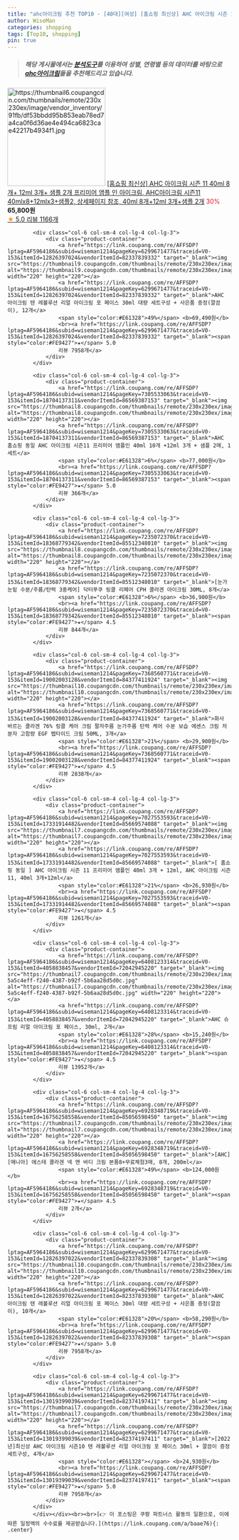 ```yaml
---
title: "ahc아이크림 추천 TOP10 - [40대][여성] [홈쇼핑 최신상] AHC 아이크림 시즌 11 40ml 8개+ 12ml 3개+ 샘플 2개 프리미어 앰플 인 아이크림, AHC아"
author: WiseMan
categories: shopping
tags: [Top10, shopping]
pin: true
---
```


> ##### 해당 게시물에서는 [**분석도구**](https://itemscout.io/)를 이용하여 **성별**, **연령별** 등의 데이터를 바탕으로 [**ahc아이크림**](https://link.coupang.com/a/baae76)들을 추천해드리고 있습니다.
<div class="container"><div class="row">
            <div class="col-6 col-sm-4 col-lg-4 col-lg-3">
                <div class="product-container">
                    <a href="https://link.coupang.com/re/AFFSDP?lptag=AF5964186&subid=wiseman1214&pageKey=7025260464&traceid=V0-153&itemId=17318063254&vendorItemId=85669327528" target="_blank"><img src="https://thumbnail6.coupangcdn.com/thumbnails/remote/230x230ex/image/vendor_inventory/91fb/df53bbdd95b853eab78ed7a4ca0f6d36ae4e494ca6823cae42217b4934f1.jpg" alt="https://thumbnail6.coupangcdn.com/thumbnails/remote/230x230ex/image/vendor_inventory/91fb/df53bbdd95b853eab78ed7a4ca0f6d36ae4e494ca6823cae42217b4934f1.jpg" width="220" height="220"></a>
                    <a href="https://link.coupang.com/re/AFFSDP?lptag=AF5964186&subid=wiseman1214&pageKey=7025260464&traceid=V0-153&itemId=17318063254&vendorItemId=85669327528" target="_blank">[홈쇼핑 최신상] AHC 아이크림 시즌 11 40ml 8개+ 12ml 3개+ 샘플 2개 프리미어 앰플 인 아이크림, AHC아이크림 시즌11 40mlx8+12mlx3+샘플2, 상세페이지 참조, 40ml 8개+12ml 3개+샘플 2개</a>
                    <span style="color:#E61328">30%</span> <b>65,800원</b>
                    <br><a href="https://link.coupang.com/re/AFFSDP?lptag=AF5964186&subid=wiseman1214&pageKey=7025260464&traceid=V0-153&itemId=17318063254&vendorItemId=85669327528" target="_blank"><span style="color:#FE9427">★</span> 5.0
                    리뷰 1166개</a>
                </div>
            </div>
            
            <div class="col-6 col-sm-4 col-lg-4 col-lg-3">
                <div class="product-container">
                    <a href="https://link.coupang.com/re/AFFSDP?lptag=AF5964186&subid=wiseman1214&pageKey=6299671477&traceid=V0-153&itemId=12826397024&vendorItemId=82337839332" target="_blank"><img src="https://thumbnail9.coupangcdn.com/thumbnails/remote/230x230ex/image/vendor_inventory/7d32/3ca2435ea9897cc3378460e4d0aba5fe3bfd150efa9d8dfea90f46ab4d5d.jpg" alt="https://thumbnail9.coupangcdn.com/thumbnails/remote/230x230ex/image/vendor_inventory/7d32/3ca2435ea9897cc3378460e4d0aba5fe3bfd150efa9d8dfea90f46ab4d5d.jpg" width="220" height="220"></a>
                    <a href="https://link.coupang.com/re/AFFSDP?lptag=AF5964186&subid=wiseman1214&pageKey=6299671477&traceid=V0-153&itemId=12826397024&vendorItemId=82337839332" target="_blank">AHC 아이크림 텐 레볼루션 리얼 아이크림 포 페이스 30ml 대량 세트구성 + 사은품 증정(깔끔이), 12개</a>
                    <span style="color:#E61328">49%</span> <b>69,490원</b>
                    <br><a href="https://link.coupang.com/re/AFFSDP?lptag=AF5964186&subid=wiseman1214&pageKey=6299671477&traceid=V0-153&itemId=12826397024&vendorItemId=82337839332" target="_blank"><span style="color:#FE9427">★</span> 5.0
                    리뷰 7958개</a>
                </div>
            </div>
            
            <div class="col-6 col-sm-4 col-lg-4 col-lg-3">
                <div class="product-container">
                    <a href="https://link.coupang.com/re/AFFSDP?lptag=AF5964186&subid=wiseman1214&pageKey=7305533063&traceid=V0-153&itemId=18704137311&vendorItemId=86569387153" target="_blank"><img src="https://thumbnail8.coupangcdn.com/thumbnails/remote/230x230ex/image/vendor_inventory/9418/a94e67703a3395e4499ee4d3d719c7ff6a6c5fc505a3bd674886abd13335.jpg" alt="https://thumbnail8.coupangcdn.com/thumbnails/remote/230x230ex/image/vendor_inventory/9418/a94e67703a3395e4499ee4d3d719c7ff6a6c5fc505a3bd674886abd13335.jpg" width="220" height="220"></a>
                    <a href="https://link.coupang.com/re/AFFSDP?lptag=AF5964186&subid=wiseman1214&pageKey=7305533063&traceid=V0-153&itemId=18704137311&vendorItemId=86569387153" target="_blank">AHC 홈쇼핑 동일 AHC 아이크림 시즌11 프리미어 앰플인 40ml 10개 +12ml 3개 + 샘플 2매, 1세트</a>
                    <span style="color:#E61328">6%</span> <b>77,000원</b>
                    <br><a href="https://link.coupang.com/re/AFFSDP?lptag=AF5964186&subid=wiseman1214&pageKey=7305533063&traceid=V0-153&itemId=18704137311&vendorItemId=86569387153" target="_blank"><span style="color:#FE9427">★</span> 5.0
                    리뷰 366개</a>
                </div>
            </div>
            
            <div class="col-6 col-sm-4 col-lg-4 col-lg-3">
                <div class="product-container">
                    <a href="https://link.coupang.com/re/AFFSDP?lptag=AF5964186&subid=wiseman1214&pageKey=7235072370&traceid=V0-153&itemId=18368779342&vendorItemId=85512348010" target="_blank"><img src="https://thumbnail8.coupangcdn.com/thumbnails/remote/230x230ex/image/vendor_inventory/1a56/5e1f96f8c841f468b6e09b4e411dfa64c09f1375505f8db423993286eabe.jpg" alt="https://thumbnail8.coupangcdn.com/thumbnails/remote/230x230ex/image/vendor_inventory/1a56/5e1f96f8c841f468b6e09b4e411dfa64c09f1375505f8db423993286eabe.jpg" width="220" height="220"></a>
                    <a href="https://link.coupang.com/re/AFFSDP?lptag=AF5964186&subid=wiseman1214&pageKey=7235072370&traceid=V0-153&itemId=18368779342&vendorItemId=85512348010" target="_blank">[눈가 눈밑 수분/주름/탄력 3중케어] 닥터푸쿠 링클 리페어 CPH 콜라겐 아이크림 30ML, 8개</a>
                    <span style="color:#E61328">6%</span> <b>36,900원</b>
                    <br><a href="https://link.coupang.com/re/AFFSDP?lptag=AF5964186&subid=wiseman1214&pageKey=7235072370&traceid=V0-153&itemId=18368779342&vendorItemId=85512348010" target="_blank"><span style="color:#FE9427">★</span> 4.5
                    리뷰 844개</a>
                </div>
            </div>
            
            <div class="col-6 col-sm-4 col-lg-4 col-lg-3">
                <div class="product-container">
                    <a href="https://link.coupang.com/re/AFFSDP?lptag=AF5964186&subid=wiseman1214&pageKey=7368560771&traceid=V0-153&itemId=19002003128&vendorItemId=84377411924" target="_blank"><img src="https://thumbnail10.coupangcdn.com/thumbnails/remote/230x230ex/image/vendor_inventory/899b/a71e9745c1ff90a00daa5d4983278e5e38aa639ca554ef973b915d2d29e4.jpg" alt="https://thumbnail10.coupangcdn.com/thumbnails/remote/230x230ex/image/vendor_inventory/899b/a71e9745c1ff90a00daa5d4983278e5e38aa639ca554ef973b915d2d29e4.jpg" width="220" height="220"></a>
                    <a href="https://link.coupang.com/re/AFFSDP?lptag=AF5964186&subid=wiseman1214&pageKey=7368560771&traceid=V0-153&itemId=19002003128&vendorItemId=84377411924" target="_blank">화사 바르는 콜라겐 76% 링클 케어 크림 팔자주름 눈가주름 탄력 케어 수분 보습 에센스 크림 저분자 고함량 EGF 펩타이드 크림 50ML, 3개</a>
                    <span style="color:#E61328">21%</span> <b>29,900원</b>
                    <br><a href="https://link.coupang.com/re/AFFSDP?lptag=AF5964186&subid=wiseman1214&pageKey=7368560771&traceid=V0-153&itemId=19002003128&vendorItemId=84377411924" target="_blank"><span style="color:#FE9427">★</span> 4.5
                    리뷰 2838개</a>
                </div>
            </div>
            
            <div class="col-6 col-sm-4 col-lg-4 col-lg-3">
                <div class="product-container">
                    <a href="https://link.coupang.com/re/AFFSDP?lptag=AF5964186&subid=wiseman1214&pageKey=7027553593&traceid=V0-153&itemId=17331914482&vendorItemId=85669574088" target="_blank"><img src="https://thumbnail7.coupangcdn.com/thumbnails/remote/230x230ex/image/vendor_inventory/6c34/b39c5dbe4ef214c72486e03d7e227bb04811acce0681688b836d372b1ed1.jpg" alt="https://thumbnail7.coupangcdn.com/thumbnails/remote/230x230ex/image/vendor_inventory/6c34/b39c5dbe4ef214c72486e03d7e227bb04811acce0681688b836d372b1ed1.jpg" width="220" height="220"></a>
                    <a href="https://link.coupang.com/re/AFFSDP?lptag=AF5964186&subid=wiseman1214&pageKey=7027553593&traceid=V0-153&itemId=17331914482&vendorItemId=85669574088" target="_blank">[ 홈쇼핑 동일 ] AHC 아이크림 시즌 11 프리미어 앰플인 40ml 3개 + 12ml, AHC 아이크림 시즌11, 40ml 3개+12ml</a>
                    <span style="color:#E61328">21%</span> <b>26,930원</b>
                    <br><a href="https://link.coupang.com/re/AFFSDP?lptag=AF5964186&subid=wiseman1214&pageKey=7027553593&traceid=V0-153&itemId=17331914482&vendorItemId=85669574088" target="_blank"><span style="color:#FE9427">★</span> 4.5
                    리뷰 1261개</a>
                </div>
            </div>
            
            <div class="col-6 col-sm-4 col-lg-4 col-lg-3">
                <div class="product-container">
                    <a href="https://link.coupang.com/re/AFFSDP?lptag=AF5964186&subid=wiseman1214&pageKey=6408123314&traceid=V0-153&itemId=4058838457&vendorItemId=72042945220" target="_blank"><img src="https://thumbnail7.coupangcdn.com/thumbnails/remote/230x230ex/image/retail/images/321346073461369-5a5c4eff-f240-4387-b92f-5b6aa28d5d0c.jpg" alt="https://thumbnail7.coupangcdn.com/thumbnails/remote/230x230ex/image/retail/images/321346073461369-5a5c4eff-f240-4387-b92f-5b6aa28d5d0c.jpg" width="220" height="220"></a>
                    <a href="https://link.coupang.com/re/AFFSDP?lptag=AF5964186&subid=wiseman1214&pageKey=6408123314&traceid=V0-153&itemId=4058838457&vendorItemId=72042945220" target="_blank">AHC 슈프림 리얼 아이크림 포 페이스, 30ml, 2개</a>
                    <span style="color:#E61328">28%</span> <b>15,240원</b>
                    <br><a href="https://link.coupang.com/re/AFFSDP?lptag=AF5964186&subid=wiseman1214&pageKey=6408123314&traceid=V0-153&itemId=4058838457&vendorItemId=72042945220" target="_blank"><span style="color:#FE9427">★</span> 4.5
                    리뷰 13952개</a>
                </div>
            </div>
            
            <div class="col-6 col-sm-4 col-lg-4 col-lg-3">
                <div class="product-container">
                    <a href="https://link.coupang.com/re/AFFSDP?lptag=AF5964186&subid=wiseman1214&pageKey=6928348719&traceid=V0-153&itemId=16756258558&vendorItemId=85056598450" target="_blank"><img src="https://thumbnail7.coupangcdn.com/thumbnails/remote/230x230ex/image/vendor_inventory/2e1d/352855b7d9c460700368d931d667d20d3f68cdabcdfe1e55516f85071848.jpg" alt="https://thumbnail7.coupangcdn.com/thumbnails/remote/230x230ex/image/vendor_inventory/2e1d/352855b7d9c460700368d931d667d20d3f68cdabcdfe1e55516f85071848.jpg" width="220" height="220"></a>
                    <a href="https://link.coupang.com/re/AFFSDP?lptag=AF5964186&subid=wiseman1214&pageKey=6928348719&traceid=V0-153&itemId=16756258558&vendorItemId=85056598450" target="_blank">[AHC] [매니아] 에스테 콜라겐 넥 앤 바디 크림 본품8+무료체험3매, 8개, 200ml</a>
                    <span style="color:#E61328">49%</span> <b>124,000원</b>
                    <br><a href="https://link.coupang.com/re/AFFSDP?lptag=AF5964186&subid=wiseman1214&pageKey=6928348719&traceid=V0-153&itemId=16756258558&vendorItemId=85056598450" target="_blank"><span style="color:#FE9427">★</span> 4.5
                    리뷰 2개</a>
                </div>
            </div>
            
            <div class="col-6 col-sm-4 col-lg-4 col-lg-3">
                <div class="product-container">
                    <a href="https://link.coupang.com/re/AFFSDP?lptag=AF5964186&subid=wiseman1214&pageKey=6299671477&traceid=V0-153&itemId=12826397022&vendorItemId=82337839308" target="_blank"><img src="https://thumbnail10.coupangcdn.com/thumbnails/remote/230x230ex/image/vendor_inventory/af4e/6de8aa600644e0d2213346560f5b71ee2984bf5ba327860b7e6401e2f244.jpg" alt="https://thumbnail10.coupangcdn.com/thumbnails/remote/230x230ex/image/vendor_inventory/af4e/6de8aa600644e0d2213346560f5b71ee2984bf5ba327860b7e6401e2f244.jpg" width="220" height="220"></a>
                    <a href="https://link.coupang.com/re/AFFSDP?lptag=AF5964186&subid=wiseman1214&pageKey=6299671477&traceid=V0-153&itemId=12826397022&vendorItemId=82337839308" target="_blank">AHC 아이크림 텐 레볼루션 리얼 아이크림 포 페이스 30ml 대량 세트구성 + 사은품 증정(깔끔이), 10개</a>
                    <span style="color:#E61328">20%</span> <b>58,290원</b>
                    <br><a href="https://link.coupang.com/re/AFFSDP?lptag=AF5964186&subid=wiseman1214&pageKey=6299671477&traceid=V0-153&itemId=12826397022&vendorItemId=82337839308" target="_blank"><span style="color:#FE9427">★</span> 5.0
                    리뷰 7958개</a>
                </div>
            </div>
            
            <div class="col-6 col-sm-4 col-lg-4 col-lg-3">
                <div class="product-container">
                    <a href="https://link.coupang.com/re/AFFSDP?lptag=AF5964186&subid=wiseman1214&pageKey=6299671477&traceid=V0-153&itemId=13019399039&vendorItemId=82374197411" target="_blank"><img src="https://thumbnail7.coupangcdn.com/thumbnails/remote/230x230ex/image/vendor_inventory/87a9/5c3e20f609c0e53823b52814dfeceb20805a99fb0870bc76d51fe1b916d1.jpg" alt="https://thumbnail7.coupangcdn.com/thumbnails/remote/230x230ex/image/vendor_inventory/87a9/5c3e20f609c0e53823b52814dfeceb20805a99fb0870bc76d51fe1b916d1.jpg" width="220" height="220"></a>
                    <a href="https://link.coupang.com/re/AFFSDP?lptag=AF5964186&subid=wiseman1214&pageKey=6299671477&traceid=V0-153&itemId=13019399039&vendorItemId=82374197411" target="_blank">[2022년]최신상 AHC 아이크림 시즌10 텐 레볼루션 리얼 아이크림 포 페이스 30ml + 깔끔이 증정 세트구성, 4개</a>
                    <span style="color:#E61328"></span> <b>24,930원</b>
                    <br><a href="https://link.coupang.com/re/AFFSDP?lptag=AF5964186&subid=wiseman1214&pageKey=6299671477&traceid=V0-153&itemId=13019399039&vendorItemId=82374197411" target="_blank"><span style="color:#FE9427">★</span> 5.0
                    리뷰 7958개</a>
                </div>
            </div>
            </div></div><br><br>[👉 이 포스팅은 쿠팡 파트너스 활동의 일환으로, 이에 따른 일정액의 수수료를 제공받습니다.](https://link.coupang.com/a/baae76){: .center}
